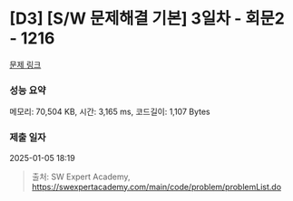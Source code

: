 # [D3] [S/W 문제해결 기본] 3일차 - 회문2 - 1216 

[문제 링크](https://swexpertacademy.com/main/code/problem/problemDetail.do?contestProbId=AV14Rq5aABUCFAYi) 

### 성능 요약

메모리: 70,504 KB, 시간: 3,165 ms, 코드길이: 1,107 Bytes

### 제출 일자

2025-01-05 18:19



> 출처: SW Expert Academy, https://swexpertacademy.com/main/code/problem/problemList.do